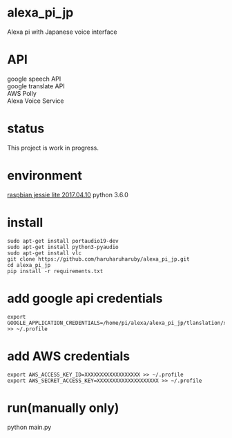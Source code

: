 # alexa_pi_jp
Alexa pi with Japanese voice interface

# API
google speech API  
google translate API  
AWS Polly  
Alexa Voice Service  

# status
This project is work in progress.

# environment
[raspbian jessie lite 2017.04.10](https://www.raspberrypi.org/downloads/raspbian/)
python 3.6.0

# install
    sudo apt-get install portaudio19-dev
    sudo apt-get install python3-pyaudio
    sudo apt-get install vlc
    git clone https://github.com/haruharuharuby/alexa_pi_jp.git
    cd alexa_pi_jp
    pip install -r requirements.txt

# add google api credentials
    export GOOGLE_APPLICATION_CREDENTIALS=/home/pi/alexa/alexa_pi_jp/tlanslation/xxxxxxxx.json >> ~/.profile


# add AWS credentials
    export AWS_ACCESS_KEY_ID=XXXXXXXXXXXXXXXXXX >> ~/.profile
    export AWS_SECRET_ACCESS_KEY=XXXXXXXXXXXXXXXXXXXX >> ~/.profile

# run(manually only)
python main.py
